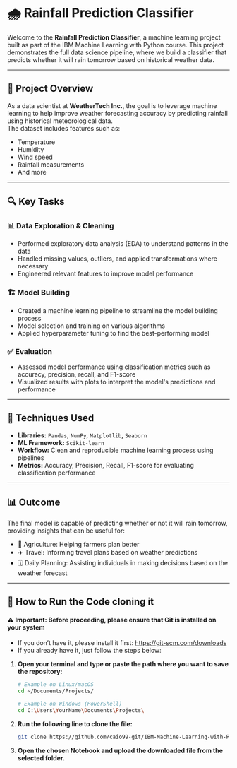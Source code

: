 # 🌧️ Rainfall Prediction Classifier

Welcome to the **Rainfall Prediction Classifier**, a machine learning project built as part of the IBM Machine Learning with Python course. This project demonstrates the full data science pipeline, where we build a classifier that predicts whether it will rain tomorrow based on historical weather data.

---

## 🚀 Project Overview

As a data scientist at **WeatherTech Inc.**, the goal is to leverage machine learning to help improve weather forecasting accuracy by predicting rainfall using historical meteorological data.  
The dataset includes features such as:

- Temperature  
- Humidity  
- Wind speed  
- Rainfall measurements  
- And more

---

## 🔍 Key Tasks

### 📊 Data Exploration & Cleaning
- Performed exploratory data analysis (EDA) to understand patterns in the data
- Handled missing values, outliers, and applied transformations where necessary
- Engineered relevant features to improve model performance

### 🏗️ Model Building
- Created a machine learning pipeline to streamline the model building process
- Model selection and training on various algorithms
- Applied hyperparameter tuning to find the best-performing model

### ✅ Evaluation
- Assessed model performance using classification metrics such as accuracy, precision, recall, and F1-score
- Visualized results with plots to interpret the model's predictions and performance

---

## 🧠 Techniques Used

- **Libraries:** `Pandas`, `NumPy`, `Matplotlib`, `Seaborn`  
- **ML Framework:** `Scikit-learn`  
- **Workflow:** Clean and reproducible machine learning process using pipelines
- **Metrics:** Accuracy, Precision, Recall, F1-score for evaluating classification performance

---

## 📊 Outcome

The final model is capable of predicting whether or not it will rain tomorrow, providing insights that can be useful for:

- 🌾 Agriculture: Helping farmers plan better
- ✈️ Travel: Informing travel plans based on weather predictions
- 🗓️ Daily Planning: Assisting individuals in making decisions based on the weather forecast

---

## 🚀 How to Run the Code cloning it
#### ⚠ Important: Before proceeding, please ensure that Git is installed on your system
- If you don’t have it, please install it first: https://git-scm.com/downloads  
- If you already have it, just follow the steps below:
  
1. **Open your terminal and type or paste the path where you want to save the repository:**
    ```bash
   # Example on Linux/macOS
   cd ~/Documents/Projects/

   # Example on Windows (PowerShell)
   cd C:\Users\YourName\Documents\Projects\
   
2. **Run the following line to clone the file:**
   ```bash
   git clone https://github.com/caio99-git/IBM-Machine-Learning-with-Python.git

3. **Open the chosen Notebook and upload the downloaded file from the selected folder.**
